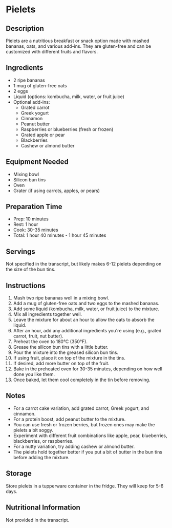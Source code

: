 # Pielets

## Description
Pielets are a nutritious breakfast or snack option made with mashed bananas, oats, and various add-ins. They are gluten-free and can be customized with different fruits and flavors.

## Ingredients
- 2 ripe bananas
- 1 mug of gluten-free oats
- 2 eggs
- Liquid (options: kombucha, milk, water, or fruit juice)
- Optional add-ins:
  - Grated carrot
  - Greek yogurt
  - Cinnamon
  - Peanut butter
  - Raspberries or blueberries (fresh or frozen)
  - Grated apple or pear
  - Blackberries
  - Cashew or almond butter

## Equipment Needed
- Mixing bowl
- Silicon bun tins
- Oven
- Grater (if using carrots, apples, or pears)

## Preparation Time
- Prep: 10 minutes
- Rest: 1 hour
- Cook: 30-35 minutes
- Total: 1 hour 40 minutes - 1 hour 45 minutes

## Servings
Not specified in the transcript, but likely makes 6-12 pielets depending on the size of the bun tins.

## Instructions
1. Mash two ripe bananas well in a mixing bowl.
2. Add a mug of gluten-free oats and two eggs to the mashed bananas.
3. Add some liquid (kombucha, milk, water, or fruit juice) to the mixture.
4. Mix all ingredients together well.
5. Leave the mixture for about an hour to allow the oats to absorb the liquid.
6. After an hour, add any additional ingredients you're using (e.g., grated carrot, fruit, nut butter).
7. Preheat the oven to 180°C (350°F).
8. Grease the silicon bun tins with a little butter.
9. Pour the mixture into the greased silicon bun tins.
10. If using fruit, place it on top of the mixture in the tins.
11. If desired, add more butter on top of the fruit.
12. Bake in the preheated oven for 30-35 minutes, depending on how well done you like them.
13. Once baked, let them cool completely in the tin before removing.

## Notes
- For a carrot cake variation, add grated carrot, Greek yogurt, and cinnamon.
- For a protein boost, add peanut butter to the mixture.
- You can use fresh or frozen berries, but frozen ones may make the pielets a bit soggy.
- Experiment with different fruit combinations like apple, pear, blueberries, blackberries, or raspberries.
- For a nutty variation, try adding cashew or almond butter.
- The pielets hold together better if you put a bit of butter in the bun tins before adding the mixture.

## Storage
Store pielets in a tupperware container in the fridge. They will keep for 5-6 days.

## Nutritional Information
Not provided in the transcript.
